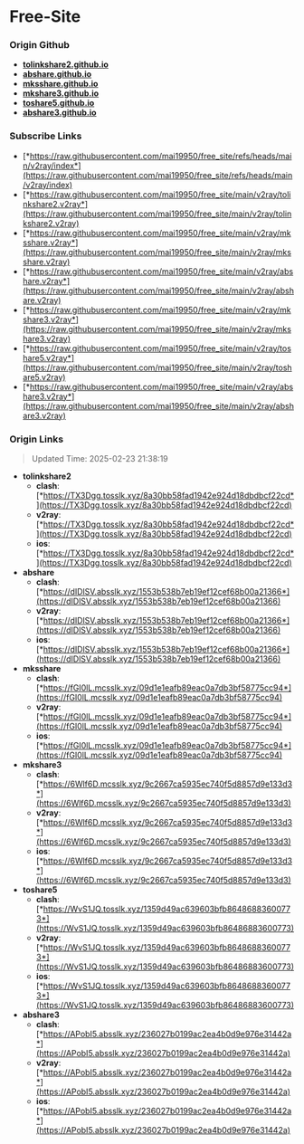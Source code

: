 # Free-Site

### Origin Github

- [**tolinkshare2.github.io**](https://github.com/tolinkshare2/tolinkshare2.github.io)
- [**abshare.github.io**](https://github.com/abshare/abshare.github.io)
- [**mksshare.github.io**](https://github.com/mksshare/mksshare.github.io)
- [**mkshare3.github.io**](https://github.com/mkshare3/mkshare3.github.io)
- [**toshare5.github.io**](https://github.com/toshare5/toshare5.github.io)
- [**abshare3.github.io**](https://github.com/abshare3/abshare3.github.io)

### Subscribe Links

- [*https://raw.githubusercontent.com/mai19950/free_site/refs/heads/main/v2ray/index*](https://raw.githubusercontent.com/mai19950/free_site/refs/heads/main/v2ray/index)
- [*https://raw.githubusercontent.com/mai19950/free_site/main/v2ray/tolinkshare2.v2ray*](https://raw.githubusercontent.com/mai19950/free_site/main/v2ray/tolinkshare2.v2ray)
- [*https://raw.githubusercontent.com/mai19950/free_site/main/v2ray/mksshare.v2ray*](https://raw.githubusercontent.com/mai19950/free_site/main/v2ray/mksshare.v2ray)
- [*https://raw.githubusercontent.com/mai19950/free_site/main/v2ray/abshare.v2ray*](https://raw.githubusercontent.com/mai19950/free_site/main/v2ray/abshare.v2ray)
- [*https://raw.githubusercontent.com/mai19950/free_site/main/v2ray/mkshare3.v2ray*](https://raw.githubusercontent.com/mai19950/free_site/main/v2ray/mkshare3.v2ray)
- [*https://raw.githubusercontent.com/mai19950/free_site/main/v2ray/toshare5.v2ray*](https://raw.githubusercontent.com/mai19950/free_site/main/v2ray/toshare5.v2ray)
- [*https://raw.githubusercontent.com/mai19950/free_site/main/v2ray/abshare3.v2ray*](https://raw.githubusercontent.com/mai19950/free_site/main/v2ray/abshare3.v2ray)

### Origin Links

> Updated Time: 2025-02-23 21:38:19

- **tolinkshare2**
  - **clash**: [*https://TX3Dgg.tosslk.xyz/8a30bb58fad1942e924d18dbdbcf22cd*](https://TX3Dgg.tosslk.xyz/8a30bb58fad1942e924d18dbdbcf22cd)
  - **v2ray**: [*https://TX3Dgg.tosslk.xyz/8a30bb58fad1942e924d18dbdbcf22cd*](https://TX3Dgg.tosslk.xyz/8a30bb58fad1942e924d18dbdbcf22cd)
  - **ios**: [*https://TX3Dgg.tosslk.xyz/8a30bb58fad1942e924d18dbdbcf22cd*](https://TX3Dgg.tosslk.xyz/8a30bb58fad1942e924d18dbdbcf22cd)
- **abshare**
  - **clash**: [*https://dIDlSV.absslk.xyz/1553b538b7eb19ef12cef68b00a21366*](https://dIDlSV.absslk.xyz/1553b538b7eb19ef12cef68b00a21366)
  - **v2ray**: [*https://dIDlSV.absslk.xyz/1553b538b7eb19ef12cef68b00a21366*](https://dIDlSV.absslk.xyz/1553b538b7eb19ef12cef68b00a21366)
  - **ios**: [*https://dIDlSV.absslk.xyz/1553b538b7eb19ef12cef68b00a21366*](https://dIDlSV.absslk.xyz/1553b538b7eb19ef12cef68b00a21366)
- **mksshare**
  - **clash**: [*https://fGI0lL.mcsslk.xyz/09d1e1eafb89eac0a7db3bf58775cc94*](https://fGI0lL.mcsslk.xyz/09d1e1eafb89eac0a7db3bf58775cc94)
  - **v2ray**: [*https://fGI0lL.mcsslk.xyz/09d1e1eafb89eac0a7db3bf58775cc94*](https://fGI0lL.mcsslk.xyz/09d1e1eafb89eac0a7db3bf58775cc94)
  - **ios**: [*https://fGI0lL.mcsslk.xyz/09d1e1eafb89eac0a7db3bf58775cc94*](https://fGI0lL.mcsslk.xyz/09d1e1eafb89eac0a7db3bf58775cc94)
- **mkshare3**
  - **clash**: [*https://6Wlf6D.mcsslk.xyz/9c2667ca5935ec740f5d8857d9e133d3*](https://6Wlf6D.mcsslk.xyz/9c2667ca5935ec740f5d8857d9e133d3)
  - **v2ray**: [*https://6Wlf6D.mcsslk.xyz/9c2667ca5935ec740f5d8857d9e133d3*](https://6Wlf6D.mcsslk.xyz/9c2667ca5935ec740f5d8857d9e133d3)
  - **ios**: [*https://6Wlf6D.mcsslk.xyz/9c2667ca5935ec740f5d8857d9e133d3*](https://6Wlf6D.mcsslk.xyz/9c2667ca5935ec740f5d8857d9e133d3)
- **toshare5**
  - **clash**: [*https://WvS1JQ.tosslk.xyz/1359d49ac639603bfb86486883600773*](https://WvS1JQ.tosslk.xyz/1359d49ac639603bfb86486883600773)
  - **v2ray**: [*https://WvS1JQ.tosslk.xyz/1359d49ac639603bfb86486883600773*](https://WvS1JQ.tosslk.xyz/1359d49ac639603bfb86486883600773)
  - **ios**: [*https://WvS1JQ.tosslk.xyz/1359d49ac639603bfb86486883600773*](https://WvS1JQ.tosslk.xyz/1359d49ac639603bfb86486883600773)
- **abshare3**
  - **clash**: [*https://APobI5.absslk.xyz/236027b0199ac2ea4b0d9e976e31442a*](https://APobI5.absslk.xyz/236027b0199ac2ea4b0d9e976e31442a)
  - **v2ray**: [*https://APobI5.absslk.xyz/236027b0199ac2ea4b0d9e976e31442a*](https://APobI5.absslk.xyz/236027b0199ac2ea4b0d9e976e31442a)
  - **ios**: [*https://APobI5.absslk.xyz/236027b0199ac2ea4b0d9e976e31442a*](https://APobI5.absslk.xyz/236027b0199ac2ea4b0d9e976e31442a)
